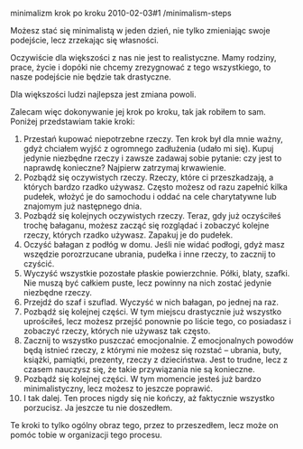 minimalizm krok po kroku
2010-02-03#1
/minimalism-steps

Możesz stać się minimalistą w jeden dzień, nie tylko zmieniając swoje podejście, lecz zrzekając się własności.

Oczywiście dla większości z nas nie jest to realistyczne. Mamy rodziny, prace, życie i dopóki nie chcemy zrezygnować z tego wszystkiego, to nasze podejście nie będzie tak drastyczne.

Dla większości ludzi najlepsza jest zmiana powoli.

Zalecam więc dokonywanie jej krok po kroku, tak jak robiłem to sam. Poniżej przedstawiam takie kroki:

1. Przestań kupować niepotrzebne rzeczy. Ten krok był dla mnie ważny, gdyż chciałem wyjść z ogromnego zadłużenia (udało mi się). Kupuj jedynie niezbędne rzeczy i zawsze zadawaj sobie pytanie: czy jest to naprawdę konieczne? Najpierw zatrzymaj krwawienie.
2. Pozbądź się oczywistych rzeczy. Rzeczy, które ci przeszkadzają, a których bardzo rzadko używasz. Często możesz od razu zapełnić kilka pudełek, włożyć je do samochodu i oddać na cele charytatywne lub znajomym już następnego dnia.
3. Pozbądź się kolejnych oczywistych rzeczy. Teraz, gdy już oczyściłeś trochę bałaganu, możesz zacząć się rozglądać i zobaczyć kolejne rzeczy, których rzadko używasz. Zapakuj je do pudełek.
4. Oczyść bałagan z podłóg w domu. Jeśli nie widać podłogi, gdyż masz wszędzie porozrzucane ubrania, pudełka i inne rzeczy, to zacznij to czyścić.
5. Wyczyść wszystkie pozostałe płaskie powierzchnie. Półki, blaty, szafki. Nie muszą być całkiem puste, lecz powinny na nich zostać jedynie niezbędne rzeczy.
6. Przejdź do szaf i szuflad. Wyczyść w nich bałagan, po jednej na raz.
7. Pozbądź się kolejnej części. W tym miejscu drastycznie już wszystko uprościłeś, lecz możesz przejść ponownie po liście tego, co posiadasz i zobaczyć rzeczy, których nie używasz tak często.
8. Zacznij to wszystko puszczać emocjonalnie. Z emocjonalnych powodów będą istnieć rzeczy, z którymi nie możesz się rozstać &#8211; ubrania, buty, książki, pamiątki, prezenty, rzeczy z dzieciństwa. Jest to trudne, lecz z czasem nauczysz się, że takie przywiązania nie są konieczne.
9. Pozbądź się kolejnej części. W tym momencie jesteś już bardzo minimalistyczny, lecz możesz to jeszcze poprawić.
10. I tak dalej. Ten proces nigdy się nie kończy, aż faktycznie wszystko porzucisz. Ja jeszcze tu nie doszedłem.

Te kroki to tylko ogólny obraz tego, przez to przeszedłem, lecz może on pomóc tobie w organizacji tego procesu.
